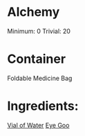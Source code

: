 <!-- TITLE: Eye Goo Poison -->
<!-- SUBTITLE: A deadly poison made from eye goo. Yuck! -->

# Alchemy
Minimum: 0
Trivial: 20


# Container
Foldable Medicine Bag

# Ingredients:
[Vial of Water](vial-of-water)
[Eye Goo](eye-goo)